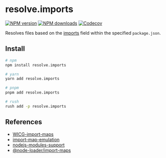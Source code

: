# resolve.imports

[![NPM version][npm-image]][npm-url]
[![NPM downloads][downloads-image]][downloads-url]
[![Codecov][codecov-image]][codecov-url]

Resolves files based on the [imports] field within the specified `package.json`.

## Install

```sh
# npm
npm install resolve.imports

# yarn
yarn add resolve.imports

# pnpm
pnpm add resolve.imports

# rush
rush add -p resolve.imports
```

## References

- [WICG-import-maps](https://github.com/WICG/import-maps)
- [import-map-emulation](https://nodejs.org/dist/latest-v17.x/docs/api/policy.html#example-import-maps-emulation)
- [nodejs-modules-support](https://github.com/nodejs/modules/issues/477)
- [@node-loader/import-maps](https://github.com/node-loader/node-loader-import-maps)

[codecov-image]: https://codecov.io/gh/cyberuni/resolve.imports/branch/main/graph/badge.svg
[codecov-url]: https://codecov.io/gh/cyberuni/resolve.imports
[downloads-image]: https://img.shields.io/npm/dm/resolve.imports.svg?style=flat
[downloads-url]: https://npmjs.org/package/resolve.imports
[imports]: https://nodejs.org/api/packages.html#subpath-imports
[npm-image]: https://img.shields.io/npm/v/resolve.imports.svg?style=flat
[npm-url]: https://npmjs.org/package/resolve.imports
